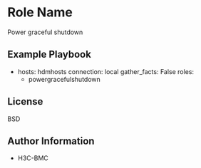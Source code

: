 Role Name
=========
Power graceful shutdown

Example Playbook
----------------
- hosts: hdmhosts
  connection: local
  gather_facts: False
  roles:
    - powergracefulshutdown

License
-------

BSD

Author Information
------------------

- H3C-BMC

